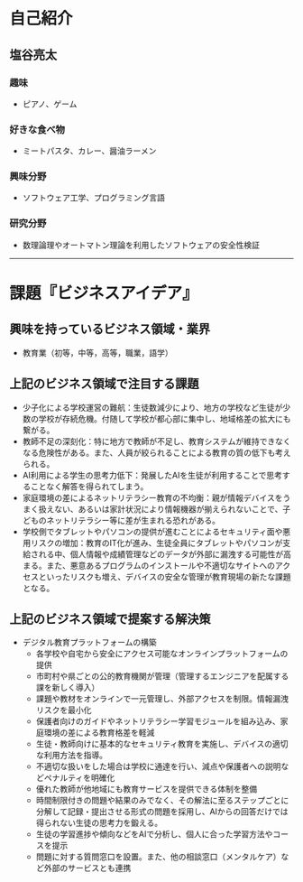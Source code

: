 # 自己紹介

## 塩谷亮太

### 趣味

- ピアノ、ゲーム

### 好きな食べ物

- ミートパスタ、カレー、醤油ラーメン

### 興味分野

- ソフトウェア工学、プログラミング言語

### 研究分野

- 数理論理やオートマトン理論を利用したソフトウェアの安全性検証

* * *

# 課題『ビジネスアイデア』

## 興味を持っているビジネス領域・業界

- 教育業（初等，中等，高等，職業，語学）

## 上記のビジネス領域で注目する課題

- 少子化による学校運営の難航：生徒数減少により、地方の学校など生徒が少数の学校が存続危機。付随して学校が都心部に集中し、地域格差の拡大にも繋がる。
- 教師不足の深刻化：特に地方で教師が不足し、教育システムが維持できなくなる危険性がある。また、人員が絞られることによる教育の質の低下も考えられる。
- AI利用による学生の思考力低下：発展したAIを生徒が利用することで思考することなく解答を得られてしまう。
- 家庭環境の差によるネットリテラシー教育の不均衡：親が情報デバイスをうまく扱えない、あるいは家計状況により情報機器が揃えられないことで、子どものネットリテラシー等に差が生まれる恐れがある。
- 学校側でタブレットやパソコンの提供が進むことによるセキュリティ面や悪用リスクの増加：教育のIT化が進み、生徒全員にタブレットやパソコンが支給される中、個人情報や成績管理などのデータが外部に漏洩する可能性が高まる。また、悪意あるプログラムのインストールや不適切なサイトへのアクセスといったリスクも増え、デバイスの安全な管理が教育現場の新たな課題となる。

## 上記のビジネス領域で提案する解決策

- デジタル教育プラットフォームの構築
    - 各学校や自宅から安全にアクセス可能なオンラインプラットフォームの提供
    - 市町村や県ごとの公的教育機関が管理（管理するエンジニアを配属する課を新しく導入）
    - 課題や教材をオンラインで一元管理し、外部アクセスを制限。情報漏洩リスクを最小化
    - 保護者向けのガイドやネットリテラシー学習モジュールを組み込み、家庭環境の差による教育格差を軽減
    - 生徒・教師向けに基本的なセキュリティ教育を実施し、デバイスの適切な利用方法を指導。
    - 不適切な扱いをした場合は学校に通達を行い、減点や保護者への説明などペナルティを明確化
    - 優れた教師が他地域にも教育サービスを提供できる体制を整備
    - 時間制限付きの問題や結果のみでなく、その解法に至るステップごとに分解して記録・提出させる形式の問題を採用し、AIからの回答だけでは得られない生徒の思考力を鍛える。
    - 生徒の学習進捗や傾向などをAIで分析し、個人に合った学習方法やコースを提示
    - 問題に対する質問窓口を設置。また、他の相談窓口（メンタルケア）など外部のサービスとも連携 